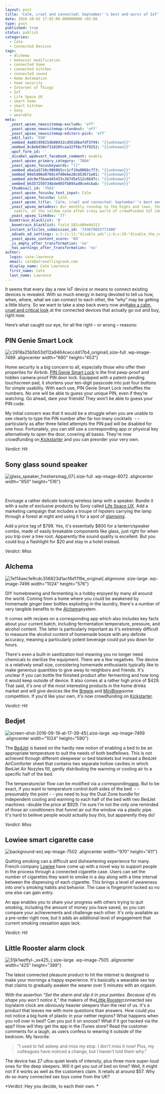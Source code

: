 ```yaml
---
layout: post
title: 'Calm, cruel and connected: September''s best and worst of IoT'
date: 2016-10-02 17:02:09.000000000 +02:00
type: post
published: true
status: publish
categories:
  - Cate
  - Connected Devices
tags:
  - Alchema
  - behavior modification
  - connected home
  - connected kitchen
  - connected sound
  - Home Automation
  - home security
  - Internet of Things
  - IoT
  - Life Space UX
  - smart home
  - smart kitchen
  - Sony
  - wearable
meta:
  _yoast_wpseo_newssitemap-exclude: 'off'
  _yoast_wpseo_newssitemap-standout: 'off'
  _yoast_wpseo_newssitemap-editors-pick: 'off'
  _edit_last: '550'
  _oembed_4a60195015db08432cd5618bafdf3f49: "{{unknown}}"
  _oembed_8c8e6d38ef318205caa32f56cf5f9252: "{{unknown}}"
  _wpuf_form_id: ''
  _disabel_wpdevart_facebook_comment: enable
  _yoast_wpseo_primary_category: '7084'
  _yoast_wpseo_focuskeywords: "[]"
  _oembed_eba1a5710c906865cc1cf19a006bc7f3: "{{unknown}}"
  _oembed_09e5d06e0769c4fd0e6e28c653671e01: "{{unknown}}"
  _oembed_adc9e75baed45433c267d5e512c6b97c: "{{unknown}}"
  _oembed_b6357250734bde003fb895ad0ce4cbab: "{{unknown}}"
  _thumbnail_id: '7503'
  _yoast_wpseo_focuskw_text_input: Calm
  _yoast_wpseo_focuskw: Calm
  _yoast_wpseo_title: 'Calm, cruel and connected: September''s best and worst of IoT'
  _yoast_wpseo_metadesc: Our monthly roundup to the highs and lows, the zeniths and
    nadirs, of the seldom calm often crazy world of crowdfunded IoT ideas.
  _yoast_wpseo_linkdex: '77'
  boomtrain_blacklist: '0'
  _boomtrain_blacklist: field_581cd80e9d313
  instant_articles_submission_id: '743670855771480'
  _advads_ad_settings: a:2:{s:11:"disable_ads";i:0;s:19:"disable_the_content";i:0;}
  _yoast_wpseo_content_score: '60'
  _is_empty_after_transformation: 'no'
  _has_warnings_after_transformation: 'no'
author:
  login: cate-lawrence
  email: cate@atravellingcook.com
  display_name: Cate Lawrence
  first_name: Cate
  last_name: Lawrence
---
```

It seems that every day a new IoT device or means to connect existing
devices is revealed. With so much energy in being devoted to tell us
how, when, where, what we can connect to each other, the “why” may be
getting a little blurry. So we want to take a step back every now
and[take a calm, cruel and critical
look](https://readwrite.com/2016/08/31/calm-cruel-and-connected-augusts-best-and-worst-of-iot-dl1/)
at the connected devices that actually go out and buy, right now.

Here’s what caught our eye, for all the right – or wrong – reasons:

PIN Genie Smart Lock
--------------------

![c2918a25b5b53d112a9464ceccd417b4\_original](rw-import/c2918a25b5b53d112a9464ceccd417b4_original.jpg){.size-full
.wp-image-7489 .aligncenter width="680" height="453"}

Home security is a big concern to all, especially those who offer their
properties for Airbnb. [PIN Genie Smart
Lock](https://www.kickstarter.com/projects/106385760/pin-genie-smart-lock?search=commandpartners)
is the first peep-proof and hidden camera-proof PIN door lock. Equipped
with a patent-pending touchscreen pad, it shortens your ten-digit
passcode into just four buttons for simple usability. With each use, PIN
Genie Smart Lock reshuffles the numbers. No one will be able to guess
your unique PIN, even if they’re watching. Go ahead, dare your friends!
They won’t be able to guess your PIN code.

My initial concern was that it would be a struggle when you are unable
to see clearly to type the PIN number after far too many cocktails  - -
particularly as after three failed attempts the PIN pad will be disabled
for one hour. Fortunately, you can still use a corresponding app or
physical key alternatively to open the door, covering all bases. They're
now crowdfunding
on[ Kickstarter](https://www.kickstarter.com/projects/106385760/pin-genie-smart-lock?search=commandpartners)
and you can preorder your very own.

*Verdict: Hit*

Sony glass sound speaker
------------------------

![glass\_speaker\_freshersmag\_07](rw-import/glass_speaker_freshersmag_07.jpg){.size-full
.wp-image-6072 .aligncenter width="850" height="516"}

 

Envisage a rather delicate looking wireless lamp with a speaker. Bundle
it with a suite of exclusive products by Sony called [Life Space
UX](http://www.sony.com/electronics/life-space-ux). Add a marketing
campaign that includes a troupe of hipsters carrying the lamp through a
forest at night and using it for a spot of
[glamping](http://www.glamping.com/what-is-glamping/).

Add a price tag of \$799. Yes, it's essentially \$800 for a
lantern/speaker combo, made of easily breakable components like glass,
just right for when you trip over a tree root. Apparently the sound
quality is excellent. But you could buy a flashlight for \$20 and stay
in a hotel instead.

*Verdict: Miss*

Alchema
-------

![7e114aec1e9cdc356823d1acf8d1119e\_original](rw-import/7e114aec1e9cdc356823d1acf8d1119e_original-1024x576.jpg){.alignnone
.size-large .wp-image-7496 width="1024" height="576"}

DIY homebrewing and fermenting is a hobby enjoyed by many all around the
world. Coming from a home where you could be awakened by homemade ginger
beer bottles exploding in the laundry, there's a number of very tangible
benefits to the [Alchema](http://www.alchema.com/product)system.

It comes with recipes on a corresponding app which also includes key
facts about your current batch, including fermentation temperature,
pressure, and alcohol content. The latter is particularly important as
it's extremely difficult to measure the alcohol content of homemade
booze with any definite accuracy, meaning a particularly potent beverage
could put you down for hours.

There's even a built-in sanitization tool meaning you no longer need
chemicals to sterilize the equipment. There are a few negatives. The
device is a relatively small size, considering homemade enthusiasts
typically like to make generous quantities to give away to neighbors and
friends. It's unclear if you can bottle the finished product after
fermenting and how long it would keep outside of device. It also comes
at a rather high price of \$429. That said, it's one of the most
interesting products in the home drinks market and will give devices
like the
[Brewie](https://www.indiegogo.com/projects/brewie-world-s-first-fully-automated-home-brewery-beer-brewery#/)
and
[MiniBrew](https://www.indiegogo.com/projects/minibrew-the-easiest-smartest-brewing-machine#/)some
competition. If you'd like your own, it's now crowdfunding on
[Kickstarter](https://www.indiegogo.com/projects/alchema-turn-fruit-into-personalized-craft-cider-food-diy#/).

*Verdict: Hit*

Bedjet
------

![screen-shot-2016-09-19-at-17-39-45](rw-import/Screen-Shot-2016-09-19-at-17.39.45-1024x590.jpg){.size-large
.wp-image-7499 .aligncenter width="1024" height="590"}

The
[BedJet](https://bedjet.com/products/bedjet-v2-dual-zone-climate-comfort-system-with-biorhythm-sleep-technology)
is based on the hardly new notion of enabling a bed to be an appropriate
temperature to suit the needs of both bedfellows. This is not achieved
through different sleepwear or bed blankets but instead a BedJet
AirComforter sheet that contains two separate hollow cavities in which
BedJet Air Nozzles fill, gently distributing the warming or cooling air
to a specific half of the bed.

The temperature/air flow can be modified via a
corresponding[app](https://play.google.com/store/apps/details?id=com.bedjet.remote).
But to be exact, if you want to temperature control *both* sides of the
bed  - - presumably the point - - you need to buy the Dual Zone bundle
for independent cooling and warming to each half of the bed with two
BedJet machines -double the price at \$929. I'm sure I'm not the only
one reminded of those air conditioners that funnel air out the window
via a plastic pipe. It's hard to believe people would actually buy this,
but apparently they do!

*Verdict: Miss*

Lowiee smart cigarette case
---------------------------

![background-en](rw-import/background-en-1024x435.jpg){.wp-image-7502
.aligncenter width="970" height="411"}

Quitting smoking can a difficult and disheartening experience for many.
French company [Lowiee](http://www.lowiee.com/) have come up with a
novel way to support people in the process through a connected cigarette
case. Users can set the number of cigarettes they want to smoke in a day
along with a time interval between the dispensing of each cigarette.
This brings a level of awareness into one's smoking habits and behavior.
The case is fingerprint locked so no one else can gain entry.

An app enables you to share your progress with others trying to quit
smoking, including the amount of money you have saved, so you can
compare your achievements and challenge each other. It's only available
as a pre-order right now, but it adds an additional level of engagement
that current smoking cessation apps lack.

*Verdict: Hit*

Little Rooster alarm clock
--------------------------

![31jk1weftyl-\_sx425\_](rw-import/31Jk1WeftYL._SX425_.jpg){.size-large
.wp-image-7505 .aligncenter width="425" height="389"}

The latest connected pleasure product to hit the internet is designed to
make your mornings a happy experience. It's basically a wearable sex toy
that claims to gradually awaken the wearer over 5 minutes with an
orgasm.

With the assertion *"*Set the alarm and slip it in your panties. Because
of its shape you won't notice it,*"* the makers of the[Little
Rooster](http://www.littleroosterstore.com/)connected sex toy/alarm
clock are obviously heavier sleepers than the rest of us. It's a product
that leaves me with more questions than answers. How could you not
notice a big hunk of plastic in your nether regions? What happens when
you roll over in bed? Can you put it on snooze? What if it got hacked
via the app? How will they get the app in the iTunes store? Read the
customer comments for a laugh, as users confess to wearing it outside of
the bedroom. My favorite:

> "I used to fall asleep and miss my stop. I don't miss it now! Plus, my
> colleagues have noticed a change, but I haven't told them why."

The device has 27 ultra-quiet levels of intensity, plus three more
super-loud ones for the deep sleepers. Will it get you out of bed on
time? Well, it might not if it works as well as the customers claim. It
retails at around \$57. Why do so many connected sex toys come from the
UK?

*Verdict: Hey you decide, to each their own. *
